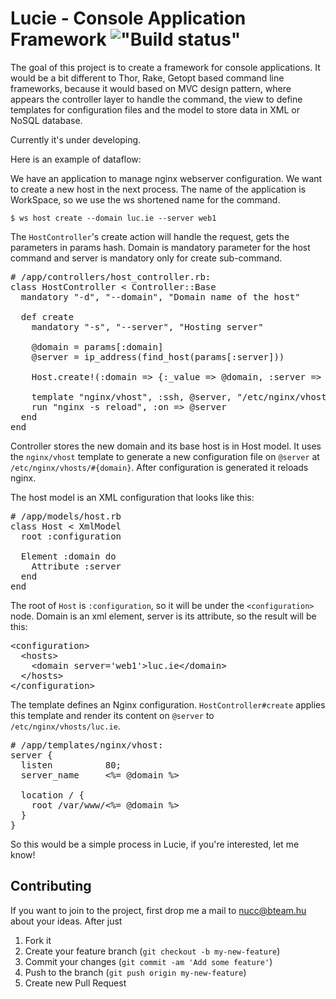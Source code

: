 # Lucie - Console Application Framework !["Build status"](https://api.travis-ci.org/Nucc/lucie.png)

The goal of this project is to create a framework for console applications. It would be a bit different to Thor, Rake, Getopt based command line frameworks, because it would based on MVC design pattern, where appears the controller layer to handle the command, the view to define templates for configuration files and the model to store data in XML or NoSQL database.

Currently it's under developing.

Here is an example of dataflow:

We have an application to manage nginx webserver configuration. We want to create a new host in the next process. The name of the application is WorkSpace, so we use the ws shortened name for the command.

`$ ws host create --domain luc.ie --server web1`

The `HostController`'s create action will handle the request, gets the parameters in params hash. Domain is mandatory parameter for the host command and server is mandatory only for create sub-command.

<pre>
# /app/controllers/host_controller.rb:
class HostController &lt; Controller::Base
  mandatory "-d", "--domain", "Domain name of the host"

  def create
    mandatory "-s", "--server", "Hosting server"

    @domain = params[:domain]
    @server = ip_address(find_host(params[:server]))

    Host.create!(:domain => {:_value => @domain, :server => @server)

    template "nginx/vhost", :ssh, @server, "/etc/nginx/vhosts/#{domain}"
    run "nginx -s reload", :on => @server
  end
end
</pre>

Controller stores the new domain and its base host is in Host model. It uses the `nginx/vhost` template to generate a new configuration file on `@server` at `/etc/nginx/vhosts/#{domain}`. After configuration is generated it reloads nginx.

The host model is an XML configuration that looks like this:

<pre>
# /app/models/host.rb
class Host &lt; XmlModel
  root :configuration

  Element :domain do
    Attribute :server
  end
end
</pre>

The root of `Host` is `:configuration`, so it will be under the `<configuration>` node. Domain is an xml element, server is its attribute, so the result will be this:

<pre>
&lt;configuration&gt;
  &lt;hosts&gt;
    &lt;domain server='web1'>luc.ie&lt;/domain&gt;
  &lt;/hosts&gt;
&lt;/configuration&gt;
</pre>

The template defines an Nginx configuration. `HostController#create` applies this template and render its content on `@server` to `/etc/nginx/vhosts/luc.ie`.

<pre>
# /app/templates/nginx/vhost:
server {
  listen          80;
  server_name     &lt;%= @domain %&gt;

  location / {
    root /var/www/&lt;%= @domain %&gt;
  }
}
</pre>

So this would be a simple process in Lucie, if you're interested, let me know!

## Contributing

If you want to join to the project, first drop me a mail to nucc@bteam.hu about your ideas. After just

1. Fork it
2. Create your feature branch (`git checkout -b my-new-feature`)
3. Commit your changes (`git commit -am 'Add some feature'`)
4. Push to the branch (`git push origin my-new-feature`)
5. Create new Pull Request
